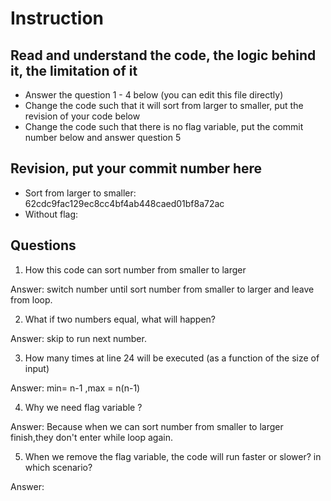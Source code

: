 ﻿# Instruction

## Read and understand the code, the logic behind it, the limitation of it
* Answer the question 1 - 4 below (you can edit this file directly)
* Change the code such that it will sort from larger to smaller, put the revision of your code below
* Change the code such that there is no flag variable, put the commit number below and answer question 5 


## Revision, put your commit number here
* Sort from larger to smaller: 62cdc9fac129ec8cc4bf4ab448caed01bf8a72ac
* Without flag:

## Questions
1. How this code can sort number from smaller to larger
 
Answer: switch number until sort number from smaller to larger and leave from loop.

2. What if two numbers equal, what will happen? 

Answer: skip to run next number.

3. How many times at line 24 will be executed (as a function of the size of input) 

Answer: min= n-1 ,max = n(n-1)

4. Why we need flag variable ? 

Answer: Because when we can sort number from smaller to larger finish,they don't enter while loop again.

5. When we remove the flag variable, the code will run faster or slower? in which scenario? 

Answer: